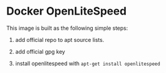 # Docker OpenLiteSpeed #

This image is built as the following simple steps:

1. add official repo to apt source lists.

2. add official gpg key

3. install openlitespeed with `apt-get install openlitespeed`


